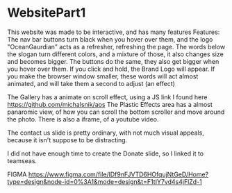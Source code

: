 # WebsitePart1

This website was made to be interactive, and has many features
Features:
The nav bar buttons turn black when you hover over them, and the logo "OceanGaurdian" acts as a refresher, refreshing the page.
The words below the slogan turn different colors, and a mixture of those, it also changes size and becomes bigger.
The buttons do the same, they also get bigger when you hover over them. If you click and hold, the Brand Logo will appear. 
If you make the browser window smaller, these words will act almost animated, and will take them a second to adjust (an effect)

The Gallery has a animate on scroll effect, using a JS link I found here
https://github.com/michalsnik/aos
The Plastic Effects area has a almost panaromic view, of how you can scroll the bottom scroller and move around the photo. 
There is also a iframe, of a youtube video. 

The contact us slide is pretty ordinary, with not much visual appeals, because it isn't suppose to be distracting. 

I did not have enough time to create the Donate slide, so I linked it to teamseas.

FIGMA
https://www.figma.com/file/lDf9nFJVTD6HOfqujNtGeD/Home?type=design&node-id=0%3A1&mode=design&t=F1tIY7vd4s4jFlZd-1
